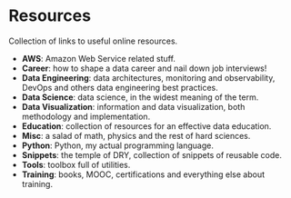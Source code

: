 # Resources

Collection of links to useful online resources.

- **AWS**: Amazon Web Service related stuff.
- **Career**: how to shape a data career and nail down job interviews!
- **Data Engineering**: data architectures, monitoring and observability, DevOps and others data engineering best practices.
- **Data Science**: data science, in the widest meaning of the term.
- **Data Visualization**: information and data visualization, both methodology and implementation.
- **Education**: collection of resources for an effective data education.
- **Misc**: a salad of math, physics and the rest of hard sciences.
- **Python**: Python, my actual programming language.
- **Snippets**: the temple of DRY, collection of snippets of reusable code.
- **Tools**: toolbox full of utilities.
- **Training**: books, MOOC, certifications and everything else about training.
